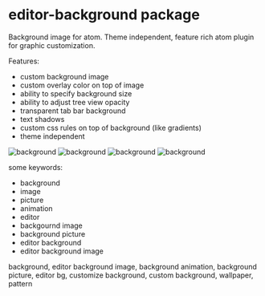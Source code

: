 # editor-background package

Background image for atom. Theme independent, feature rich atom plugin for graphic customization.

Features:

* custom background image
* custom overlay color on top of image
* ability to specify background size
* ability to adjust tree view opacity
* transparent tab bar background
* text shadows
* custom css rules on top of background (like gradients)
* theme independent


![background](http://download.menedzer.net.pl/custom.jpg)
![background](http://download.menedzer.net.pl/treeview_bg.jpg)
![background](http://download.menedzer.net.pl/custom_style.jpg)
![background](http://download.menedzer.net.pl/editor_matrix.gif)




some keywords:

* background
* image
* picture
* animation
* editor
* backgournd image
* background picture
* editor background
* editor background image


background, editor background image, background animation, background picture, editor bg, customize background, custom background, wallpaper, pattern

